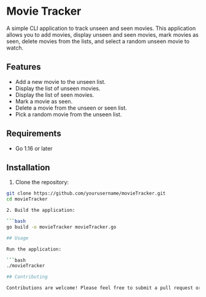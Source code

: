 # Movie Tracker

A simple CLI application to track unseen and seen movies. This application allows you to add movies, display unseen and seen movies, mark movies as seen, delete movies from the lists, and select a random unseen movie to watch.

## Features

- Add a new movie to the unseen list.
- Display the list of unseen movies.
- Display the list of seen movies.
- Mark a movie as seen.
- Delete a movie from the unseen or seen list.
- Pick a random movie from the unseen list.

## Requirements

- Go 1.16 or later

## Installation

1. Clone the repository:

```bash
git clone https://github.com/yourusername/movieTracker.git
cd movieTracker

2. Build the application:

```bash
go build -o movieTracker movieTracker.go

## Usage

Run the application:

```bash
./movieTracker

## Contributing

Contributions are welcome! Please feel free to submit a pull request or open an issue if you encounter any problems.


